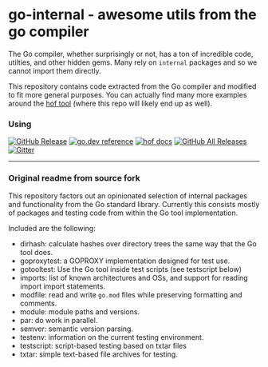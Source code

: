 # go-internal - awesome utils from the go compiler

The Go compiler, whether surprisingly or not, has
a ton of incredible code, utilties, and other hidden gems.
Many rely on `internal` packages and so we cannot import them directly.

This repository contains code extracted from the Go compiler
and modified to fit more general purposes.
You can actually find many more examples around the
[hof tool](https://github.com/hofstadter-io/hof) (where this repo will likely end up as well).

### Using

[![GitHub Release](https://img.shields.io/github/v/release/hofstadter-io/hof)](https://github.com/hofstadter-io/hof/releases)
[![go.dev reference](https://img.shields.io/badge/go.dev-reference-007d9c?logo=go&logoColor=white)](https://pkg.go.dev/mod/github.com/hofstadter-io/go-internals)
[![hof docs](https://img.shields.io/static/v1?label=_docs&message=hofstadter.io&color=02344d&labelColor=cba44f)](https://docs.hofstadter.io)
[![GitHub All Releases](https://img.shields.io/github/downloads/hofstadter-io/hof/total?color=02344d&labelColor=cba44f)](https://github.com/hofstadter-io/hof/releases)
[![Gitter](https://img.shields.io/gitter/room/hofstadter/hof)](https://gitter.im/hofstadter-io)



---

### Original readme from source fork


This repository factors out an opinionated selection of internal packages and functionality from the Go standard
library. Currently this consists mostly of packages and testing code from within the Go tool implementation.

Included are the following:

- dirhash: calculate hashes over directory trees the same way that the Go tool does.
- goproxytest: a GOPROXY implementation designed for test use.
- gotooltest: Use the Go tool inside test scripts (see testscript below)
- imports: list of known architectures and OSs, and support for reading import import statements.
- modfile: read and write `go.mod` files while preserving formatting and comments.
- module: module paths and versions.
- par: do work in parallel.
- semver: semantic version parsing.
- testenv: information on the current testing environment.
- testscript: script-based testing based on txtar files
- txtar: simple text-based file archives for testing.
